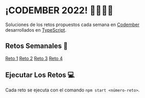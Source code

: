 # ¡CODEMBER 2022! 🤩👨🏻‍💻
Soluciones de los retos propuestos cada semana en [Codember](https://codember.dev) desarrollados en [TypeScript](https://www.typescriptlang.org/).

## Retos Semanales 🚀
[Reto 1](./RETO-1)
[Reto 2](./RETO-2)
[Reto 3](./RETO-3)
[Reto 4](./RETO-4)

## Ejecutar Los Retos 💻
Cada reto se ejecuta con el comando `npm start <número-reto>`.

